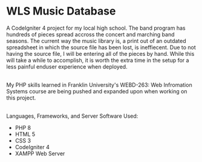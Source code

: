 # WLS Music Database

A CodeIgniter 4 project for my local high school. The band program has hundreds of pieces spread accross the concert and marching band seasons.
The current way the music library is, a print out of an outdated spreadsheet in which the source file has been lost, is ineffiecent. Due to not having the source file,
I will be entering all of the pieces by hand. While this will take a while to accomplish, it is worth the extra time in the setup for a less painful 
enduser experience when deployed.

\
My PHP skills learned in Franklin University's WEBD-263: Web Infromation Systems course are being pushed and expanded upon when working on this project.

\
Languages, Frameworks, and Server Software Used:

* PHP 8
* HTML 5
* CSS 3
* CodeIgniter 4
* XAMPP Web Server
